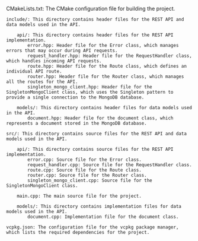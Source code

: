 
CMakeLists.txt: The CMake configuration file for building the project.

    include/: This directory contains header files for the REST API and data models used in the API.

        api/: This directory contains header files for the REST API implementation.
            error.hpp: Header file for the Error class, which manages errors that may occur during API requests.
            request_handler.hpp: Header file for the RequestHandler class, which handles incoming API requests.
            route.hpp: Header file for the Route class, which defines an individual API route.
            router.hpp: Header file for the Router class, which manages all the routes for the API.
            singleton_mongo_client.hpp: Header file for the SingletonMongoClient class, which uses the Singleton pattern to provide a single connection to the MongoDB database.

        models/: This directory contains header files for data models used in the API.
            document.hpp: Header file for the document class, which represents a document stored in the MongoDB database.

    src/: This directory contains source files for the REST API and data models used in the API.

        api/: This directory contains source files for the REST API implementation.
            error.cpp: Source file for the Error class.
            request_handler.cpp: Source file for the RequestHandler class.
            route.cpp: Source file for the Route class.
            router.cpp: Source file for the Router class.
            singleton_mongo_client.cpp: Source file for the SingletonMongoClient class.

        main.cpp: The main source file for the project.

        models/: This directory contains implementation files for data models used in the API.
            document.cpp: Implementation file for the document class.

    vcpkg.json: The configuration file for the vcpkg package manager, which lists the required dependencies for the project.